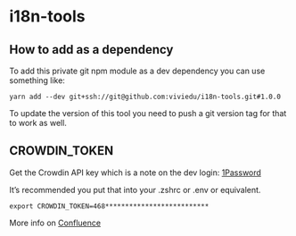 # i18n-tools

## How to add as a dependency

To add this private git npm module as a dev dependency you can use something like:

`yarn add --dev git+ssh://git@github.com:viviedu/i18n-tools.git#1.0.0`

To update the version of this tool you need to push a git version tag for that to work as well.

## CROWDIN_TOKEN

Get the Crowdin API key which is a note on the dev login: [1Password](https://start.1password.com/open/i?a=YH7LPAF5DJDUFG6YUGOPHWOYRE&h=vivi-team.1password.com&i=am4ulaz6frfte5t2x3ivs2gzzq&v=h6rvidgxokv2peil4j2al3al74)

It’s recommended you put that into your .zshrc or .env or equivalent.

    export CROWDIN_TOKEN=468**************************

More info on [Confluence](https://vivi-internal.atlassian.net/wiki/spaces/EN/pages/817889305/Crowdin+Pre+Translate+Script)

